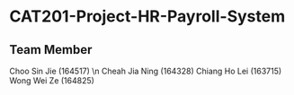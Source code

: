 # CAT201-Project-HR-Payroll-System

## Team Member
 Choo Sin Jie (164517) \n
 Cheah Jia Ning (164328)
 Chiang Ho Lei (163715)
 Wong Wei Ze (164825)
